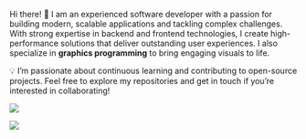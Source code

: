 Hi there! 👋 I am an experienced software developer with a passion for building modern, scalable applications and tackling complex challenges. With strong expertise in backend and frontend technologies, I create high-performance solutions that deliver outstanding user experiences. I also specialize in **graphics programming** to bring engaging visuals to life.


💡 I’m passionate about continuous learning and contributing to open-source projects. Feel free to explore my repositories and get in touch if you’re interested in collaborating!



<p>
  <a href="https://github.com/anuraghazra/github-readme-stats">
  <img align="center" src="https://github-readme-stats.vercel.app/api?username=luojiong&count_private=true&show_icons=true&include_all_commits=true&theme=tokyonight&hide_border=true&count_private=true" />
</a>
</p>
<a href="https://github.com/anuraghazra/github-readme-stats">
  <img align="center" src="https://github-readme-stats.vercel.app/api/top-langs/?username=luojiong&langs_count=10&hide_border=true&theme=tokyonight&count_private=true&hide=html,css,javascript,vue,cmake" />
</a>
